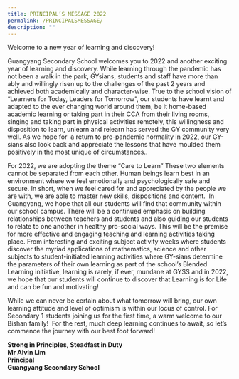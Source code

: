 ```yaml
---
title: PRINCIPAL’S MESSAGE 2022
permalink: /PRINCIPALSMESSAGE/
description: ""
---
```

Welcome to a new year of learning and discovery!

Guangyang Secondary School welcomes you to 2022 and another exciting year of learning and discovery. While learning through the pandemic has not been a walk in the park, GYsians, students and staff have more than ably and willingly risen up to the challenges of the past 2 years and achieved both academically and character-wise. True to the school vision of “Learners for Today, Leaders for Tomorrow”, our students have learnt and adapted to the ever changing world around them, be it home-based academic learning or taking part in their CCA from their living rooms, singing and taking part in physical activities remotely, this willingness and disposition to learn, unlearn and relearn has served the GY community very well. As we hope for  a return to pre-pandemic normality in 2022, our GY-sians also look back and appreciate the lessons that have moulded them positively in the most unique of circumstances..

For 2022, we are adopting the theme “Care to Learn” These two elements cannot be separated from each other. Human beings learn best in an environment where we feel emotionally and psychologically safe and secure. In short, when we feel cared for and appreciated by the people we are with, we are able to master new skills, dispositions and content.  In Guangyang, we hope that all our students will find that community within our school campus. There will be a continued emphasis on building relationships between teachers and students and also guiding our students to relate to one another in healthy pro-social ways. This will be the premise for more effective and engaging teaching and learning activities taking place. From interesting and exciting subject activity weeks where students discover the myriad applications of mathematics, science and other subjects to student-initiated learning activities where GY-sians determine the parameters of their own learning as part of the school’s Blended Learning initiative, learning is rarely, if ever, mundane at GYSS and in 2022, we hope that our students will continue to discover that Learning is for Life and can be fun and motivating!

While we can never be certain about what tomorrow will bring, our own learning attitude and level of optimism is within our locus of control. For Secondary 1 students joining us for the first time, a warm welcome to our Bishan family!  For the rest, much deep learning continues to await, so let’s commence the journey with our best foot forward!

**Strong in Principles, Steadfast in Duty  
Mr Alvin Lim  
Principal  
Guangyang Secondary School**